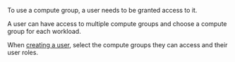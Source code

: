 To use a compute group, a user needs to be granted access to it.

A user can have access to multiple compute groups and choose a compute group for each workload.

When [creating a user](wxe1659392685092.md), select the compute groups they can access and their user roles.

